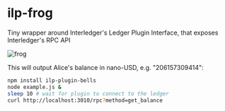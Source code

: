 # ilp-frog
Tiny wrapper around Interledger's Ledger Plugin Interface, that exposes Interledger's RPC API

![frog](https://cdn.pixabay.com/photo/2015/09/06/20/31/frog-927765_640.jpg "https://pixabay.com/p-927765")

This will output Alice's balance in nano-USD, e.g. "206157309414":
```sh
npm install ilp-plugin-bells
node example.js &
sleep 10 # wait for plugin to connect to the ledger
curl http://localhost:3010/rpc?method=get_balance
```
